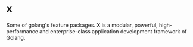 # x
Some of golang's feature packages.
X is a modular, powerful, high-performance and enterprise-class application development framework of Golang.